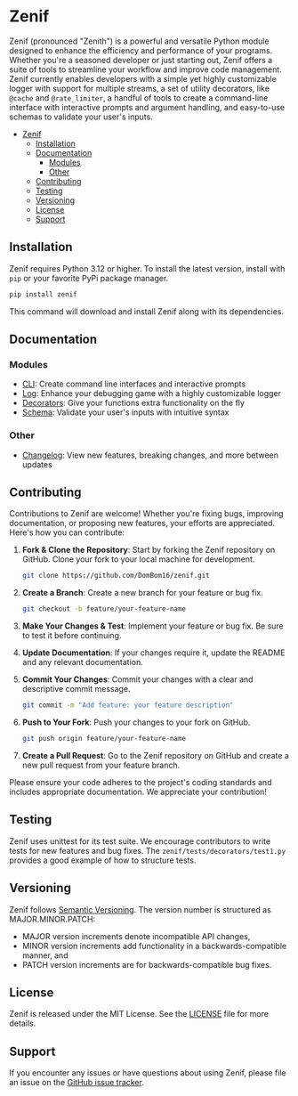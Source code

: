 # Zenif

Zenif (pronounced "Zenith") is a powerful and versatile Python module designed to enhance the efficiency and performance of your programs. Whether you're a seasoned developer or just starting out, Zenif offers a suite of tools to streamline your workflow and improve code management. Zenif currently enables developers with a simple yet highly customizable logger with support for multiple streams, a set of utility decorators, like `@cache` and `@rate_limiter`, a handful of tools to create a command-line interface with interactive prompts and argument handling, and easy-to-use schemas to validate your user's inputs.

- [Zenif](#zenif)
  - [Installation](#installation)
  - [Documentation](#documentation)
    - [Modules](#modules)
    - [Other](#other)
  - [Contributing](#contributing)
  - [Testing](#testing)
  - [Versioning](#versioning)
  - [License](#license)
  - [Support](#support)

## Installation

Zenif requires Python 3.12 or higher. To install the latest version, install with `pip` or your favorite PyPi package manager.

```sh
pip install zenif
```

This command will download and install Zenif along with its dependencies.

## Documentation

### Modules

- [CLI](https://github.com/DomBom16/zenif/blob/main/docs/modules/cli.md): Create command line interfaces and interactive prompts
- [Log](https://github.com/DomBom16/zenif/blob/main/docs/modules/log.md): Enhance your debugging game with a highly customizable logger
- [Decorators](https://github.com/DomBom16/zenif/blob/main/docs/modules/decorators.md): Give your functions extra functionality on the fly
- [Schema](https://github.com/DomBom16/zenif/blob/main/docs/modules/schema.md): Validate your user's inputs with intuitive syntax

### Other

- [Changelog](https://github.com/DomBom16/zenif/blob/main/docs/changelog.md): View new features, breaking changes, and more between updates

## Contributing

Contributions to Zenif are welcome! Whether you're fixing bugs, improving documentation, or proposing new features, your efforts are appreciated. Here's how you can contribute:

1. **Fork & Clone the Repository**: Start by forking the Zenif repository on GitHub. Clone your fork to your local machine for development.

   ```zsh
   git clone https://github.com/DomBom16/zenif.git
   ```

2. **Create a Branch**: Create a new branch for your feature or bug fix.

   ```zsh
   git checkout -b feature/your-feature-name
   ```

3. **Make Your Changes & Test**: Implement your feature or bug fix. Be sure to test it before continuing.
4. **Update Documentation**: If your changes require it, update the README and any relevant documentation.
5. **Commit Your Changes**: Commit your changes with a clear and descriptive commit message.

   ```zsh
   git commit -m "Add feature: your feature description"
   ```

6. **Push to Your Fork**: Push your changes to your fork on GitHub.

   ```zsh
   git push origin feature/your-feature-name
   ```

7. **Create a Pull Request**: Go to the Zenif repository on GitHub and create a new pull request from your feature branch.

Please ensure your code adheres to the project's coding standards and includes appropriate documentation. We appreciate your contribution!

## Testing

Zenif uses unittest for its test suite. We encourage contributors to write tests for new features and bug fixes. The `zenif/tests/decorators/test1.py` provides a good example of how to structure tests.

## Versioning

Zenif follows [Semantic Versioning](https://semver.org/). The version number is structured as MAJOR.MINOR.PATCH:

- MAJOR version increments denote incompatible API changes,
- MINOR version increments add functionality in a backwards-compatible manner, and
- PATCH version increments are for backwards-compatible bug fixes.

## License

Zenif is released under the MIT License. See the [LICENSE](LICENSE) file for more details.

<!-- Only add acknowledgements once someone is acknowledged :( -->

<!-- ## Acknowledgements

We would like to thank all the contributors who have helped to make Zenif better. Your time and effort are greatly appreciated. -->

## Support

If you encounter any issues or have questions about using Zenif, please file an issue on the [GitHub issue tracker](https://github.com/DomBom16/zenif/issues).

